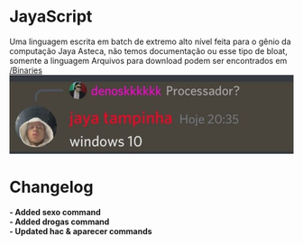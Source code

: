 # JayaScript
Uma linguagem escrita em batch de extremo alto nível feita para o gênio da computação Jaya Asteca, não temos documentação ou esse tipo de bloat, somente a linguagem
Arquivos para download podem ser encontrados em [/Binaries](https://github.com/JayaFan/JayaScript/tree/main/Binaries)
![](jayawin.jpg)
# Changelog
**- Added sexo command**
<br>
**- Added drogas command**
<br>
**- Updated hac & aparecer commands**
